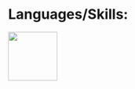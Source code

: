 # Languages/Skills:
<!-- ![javascript](https://user-images.githubusercontent.com/83466001/223190455-3fa636e8-95ff-43d6-b08c-d5138edb89e6.svg) -->
<a href="URL_REDIRECT" target="blank"><img align="center" src="https://user-images.githubusercontent.com/83466001/223190455-3fa636e8-95ff-43d6-b08c-d5138edb89e6.svg" height="100" /></a>
